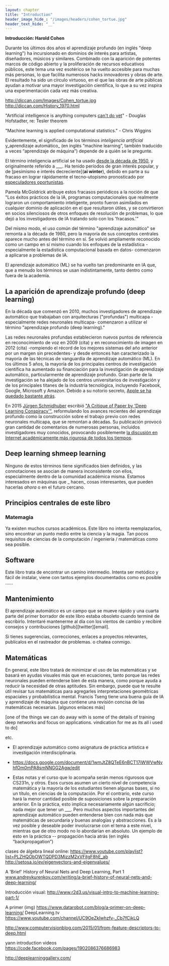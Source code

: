 ```yaml
---
layout: chapter
title: "Introduction"
header_image_hide_: "/images/headers/cohen_tortue.jpg"
header_text_hide: "__"
---
```


**Introducción: Harold Cohen**

Durante los últimos dos años el aprendizaje profundo (en inglés \"deep learning\") ha incursionado en dominios de interés para artistas, diseñadores, músicos y similares. Combinado con la aparición de potentes marcos de código abierto y la proliferación de recursos educativos públicos, este tema una vez esotérico se ha vuelto accesible para muchas más personas, lo que facilita numerosos hacks innovadores y obras de arte. El resultado ha sido un círculo virtuoso, en el que las obras de arte públicas ayudan a motivar una mayor investigación científica, lo que a su vez inspira una experimentación cada vez más creativa.


http://diccan.com/Images/Cohen_tortue.jpg
http://diccan.com/History_1970.html


\"Artificial intelligence is anything computers [can\'t do yet](https://en.wikipedia.org/wiki/AI_effect)\" - Douglas Hofstadter, re: Tesler theorem 

\"Machine learning is applied computational statistics.\" - Chris Wiggins

Evidentemente, el significado de los términos _inteligencia artificial_ y_aprendizaje automático_ (en inglés “machine learning”, también traducido a veces “aprendizaje de máquina”)  depende de a quién se le pregunte.
	
El término inteligencia artificial se ha usado [desde la década de 1950](https://es.wikipedia.org/wiki/Historia_de_la_inteligencia_artificial), y originalmente referido a ___. Ha tenido períodos de gran interés popular, y de [pesimismo e interés decreciente](__ai winter__), debido en parte a su fracaso en lograr rápidamente el tecno-utopismo pronosticado por [especuladores oportunistas](https://es.wikipedia.org/wiki/La_Singularidad_est%C3%A1_cerca).

Pamela McGoldrick atribuye estos fracasos periódicos a la noción de que \"Los éxitos prácticos de la IA, programas computacionales que realmente lograron un comportamiento inteligente, pronto fueron asimilados en cualquier dominio de aplicación en el que resultaron útiles, y se convirtieron en socios silenciosos de otros enfoques de resolución de problemas, lo que dejó a los investigadores de IA tratando solo con los \'fracasos.\'\" 

Del mismo modo, el uso común del término \"aprendizaje automático\" se remonta a la década de 1980, pero la mayoría de sus conceptos centrales aparece mucho antes del término en sí. Se volvió ampliamente reconocido como un campo en sí mismo cuando los enfoques de la estadística -especialmente la estadística computacional basada en datos- comenzaron a aplicarse a problemas de IA.

El aprendizaje automático (ML) se ha vuelto tan predominante en IA que, que a menudo los términos se usan indistintamente, tanto dentro como fuera de la academia.

## La aparición de aprendizaje profundo (deep learning)

En la década que comenzó en 2010, muchos investigadores de aprendizaje automático que trabajaban con arquitecturas (\"profundas\") multicapa -especialmente redes neuronales multicapa- comenzaron a utilizar el término \"aprendizaje profundo (deep learning).\" 

Las redes neuronales profundas establecieron nuevos puntos de referencia en reconocimiento de voz en 2009 (cita) y en reconocimiento de imagen en 2012 (cita) -rompiendo el récord de los mejores sistemas del año anterior por un margen sin precedentes- y desde entonces han caracterizado la mayoría de las técnicas de vanguardia de aprendizaje automático (ML). En los últimos 5 años, la mayoría de los principales centros de investigación científica ha aumentado su financiación para la investigación de aprendizaje automático, particularmente de aprendizaje profundo. Gran parte de la investigación se ha alejado de los centros universitarios de investigación y de los principales titanes de la industria tecnológica, incluyendo Facebook, Google, Microsoft y Amazon. Debido a su notorio secreto, [Apple se ha quedado bastante atrás](http://www.bloomberg.com/news/articles/2015-10-29/apple-s-secrecy-hurts-its-ai-software-development).

En 2015 [Jürgen Schmidhuber](http://people.idsia.ch/~juergen/) escribió [\"A
Critique of Paper by \'Deep Learning Conspiracy\'\"](http://people.idsia.ch/~juergen/deep-learning-conspiracy.html), reformulando los avances recientes del aprendizaje profundo como la construcción sobre el trabajo previo con redes neuronales multicapa, que se remontan a décadas. Su publicación provocó gran cantidad de comentarios de numerosas personas, incluidos investigadores muy conocidos, provocando posiblemente [la discusión en Internet académicamente más rigurosa de todos los tiempos](https://plus.google.com/100849856540000067209/posts/9BDtGwCDL7D).

## Deep learning shmeep learning

Ninguno de estos términos tiene significados bien definidos, y las connotaciones se asocian de manera inconsistente con ellos, especialmente dentro de la comunidad académica misma. Estamos interesados en máquinas que _ hacen_ cosas interesantes, que pueden hacerlas _ahora_ o en el futuro cercano.

## Principios centrales de este libro

### Matemagia

Ya existen muchos cursos académicos.
Este libro no intenta reemplazarlos, sino encontrar un punto medio entre la ciencia y la magia.
Tan pocos requisitos de ciencias de la computación / ingeniería / matemáticas como sea posible.


## Software 

Este libro trata de encontrar un camino intermedio. Intenta ser metódico y fácil de instalar, viene con tantos ejemplos documentados como es posible ..….


## Mantenimiento

El aprendizaje automático es un campo que se mueve rápido y una cuarta parte del primer borrador de este libro estaba obsoleto cuando terminé de escribirlo. Intentaré mantenerme al día con los vientos de cambio y recibiré consejos y contribuciones [github][twitter][email].

Si tienes sugerencias, correcciones, enlaces a proyectos relevantes, publícalos en el rastreador de problemas. o chatea conmigo.


## Matemáticas

En general, este libro tratará de minimizar el uso de las matemáticas y se basará en ayudas visuales más que en ecuaciones, tanto porque las redes neuronales pueden entenderse bien de esta manera, como porque ayuda a reducir la necesidad de otras aptitudes. Sin embargo, puede que te resulte útil revisar tus matemáticas para agregarles interpretaciones geométricas espaciales y probabilística mental.
Francis Tseng tiene una buena guía de IA y aprendizaje de máquina que contiene una revisión concisa de las matemáticas necesarias. [algunos enlaces más]

[one of the things we can do away with is some of the details of training deep networks and focus on applications. vindication for me as its all i used to do]


etc.
 - El aprendizaje automático como asignatura de práctica artística e investigación interdisciplinaria.
 - https://docs.google.com/document/d/1wmJtZ8QTeE6nBCT17iWWVwNvhfOm0mPA8smNNGG2Agw/edit

 - Estas notas y el curso que lo acompaña serán menos rigurosos que CS231n, y otros. Esos cursos asumen un cierto nivel de competencia matemática y la mayoría de los estudiantes tienen algunas bases, si no un título, en ciencias de la computación.
Por el contrario, este curso hará la menor cantidad posible de suposiciones sobre la preparación anterior. En la práctica, esto implica necesariamente algún sacrificio; nada mejor que tener un ___. Pero muchos aspectos importantes del aprendizaje automático pueden entenderse bien con nada más que matemáticas de secundaria y buenas analogías y abstracciones. Es a la vez posible y deseable poder involucrarse con el tema a este nivel, mientras que de otro modo no lo abordarían en absoluto. Un ejemplo de esto en la práctica -- propagación hacia atrás (en inglés “backpropagation”)


clases de álgebra lineal online: https://www.youtube.com/playlist?list=PLZHQObOWTQDPD3MizzM2xVFitgF8hE_ab
http://setosa.io/ev/eigenvectors-and-eigenvalues/

A 'Brief' History of Neural Nets and Deep Learning, Part 1 www.andreykurenkov.com/writing/a-brief-history-of-neural-nets-and-deep-learning/

Introducción visual:
http://www.r2d3.us/visual-intro-to-machine-learning-part-1/

A primer (img) https://www.datarobot.com/blog/a-primer-on-deep-learning/
DeepLearning.tv
https://www.youtube.com/channel/UC9OeZkIwhzfv-_Cb7fCikLQ

http://www.computervisionblog.com/2015/01/from-feature-descriptors-to-deep.html

yann introduction videos https://code.facebook.com/pages/1902086376686983

http://deeplearninggallery.com/
